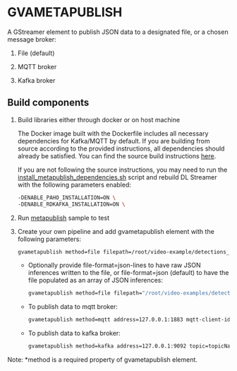 # GVAMETAPUBLISH

A GStreamer element to publish JSON data to a designated file, or a chosen message broker:

1. File (default)

2. MQTT broker

3. Kafka broker

## Build components

1. Build libraries either through docker or on host machine

   The Docker image built with the Dockerfile includes all necessary dependencies for Kafka/MQTT by default.
   If you are building from source according to the provided instructions, all dependencies should already be satisfied.
   You can find the source build instructions [here](../../../../../docs/source/dev_guide/advanced_install/advanced_install_guide_compilation.md).

   If you are not following the source instructions, you may need to run the [install_metapublish_dependencies.sh](https://github.com/open-edge-platform/edge-ai-libraries/tree/release-1.2.0/libraries/dl-streamer/scripts/install_metapublish_dependencies.sh) script and rebuild DL Streamer with the following parameters enabled:

   ```bash
   -DENABLE_PAHO_INSTALLATION=ON \
   -DENABLE_RDKAFKA_INSTALLATION=ON \
   ```

2. Run [metapublish](https://github.com/open-edge-platform/edge-ai-libraries/tree/release-1.2.0/libraries/dl-streamer/samples/gstreamer/gst_launch/metapublish/metapublish.sh) sample to test

3. Create your own pipeline and add gvametapublish element with the following parameters:

   ```bash
   gvametapublish method=file filepath=/root/video-example/detections_2019.json
   ```

   - Optionally provide file-format=json-lines to have raw JSON inferences written to the file, or file-format=json (default) to have the file populated as an array of JSON inferences:

     ```bash
     gvametapublish method=file filepath="/root/video-examples/detections_2019.json" file-format=json-lines
     ```

   - To publish data to mqtt broker:

     ```bash
     gvametapublish method=mqtt address=127.0.0.1:1883 mqtt-client-id=clientIdValue topic=topicName
     ```

   - To publish data to kafka broker:

     ```bash
     gvametapublish method=kafka address=127.0.0.1:9092 topic=topicName
     ```

Note: \*method is a required property of gvametapublish element.
